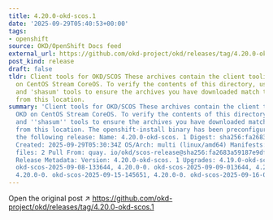 ```yaml
---
title: 4.20.0-okd-scos.1
date: '2025-09-29T05:40:53+00:00'
tags:
- openshift
source: OKD/OpenShift Docs feed
external_url: https://github.com/okd-project/okd/releases/tag/4.20.0-okd-scos.1
post_kind: release
draft: false
tldr: Client tools for OKD/SCOS These archives contain the client tooling for OKD
  on CentOS Stream CoreOS. To verify the contents of this directory, use the 'gpg'
  and 'shasum' tools to ensure the archives you have downloaded match those published
  from this location.
summary: 'Client tools for OKD/SCOS These archives contain the client tooling for
  OKD on CentOS Stream CoreOS. To verify the contents of this directory, use the ''gpg''
  and ''shasum'' tools to ensure the archives you have downloaded match those published
  from this location. The openshift-install binary has been preconfigured to install
  the following release: Name: 4.20.0-okd-scos. 1 Digest: sha256:fa2683a59187e9dff1eb1ce2981892349a79d60d20cb368fbab75a0e7a94e0eb
  Created: 2025-09-29T05:30:34Z OS/Arch: multi (linux/amd64) Manifests: 805 Metadata
  files: 2 Pull From: quay. io/okd/scos-release@sha256:fa2683a59187e9dff1eb1ce2981892349a79d60d20cb368fbab75a0e7a94e0eb
  Release Metadata: Version: 4.20.0-okd-scos. 1 Upgrades: 4.19.0-okd-scos. 19, 4.20.0-0.
  okd-scos-2025-09-08-133644, 4.20.0-0. okd-scos-2025-09-09-013644, 4.20.0-0. okd-scos-2025-09-10-192744,
  4.20.0-0. okd-scos-2025-09-15-145651, 4.20.0-0. okd-scos-2025-09-16-025651, 4.20.0-okd-scos.'
---
```

Open the original post ↗ https://github.com/okd-project/okd/releases/tag/4.20.0-okd-scos.1
